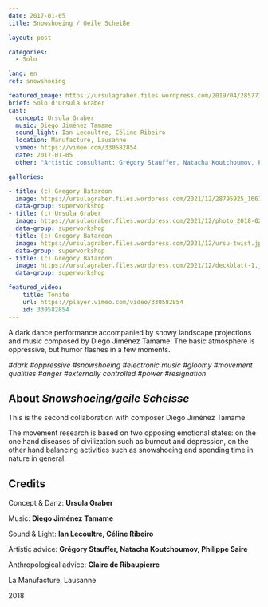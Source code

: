 ```yaml
---
date: 2017-01-05
title: Snowshoeing / Geile Scheiße

layout: post

categories:
  - Solo

lang: en
ref: snowshoeing

featured_image: https://ursulagraber.files.wordpress.com/2019/04/28577317_1661689210563567_5089443036379742208_o1.jpg?w=500&fit=crop
brief: Solo d'Ursula Graber
cast:
  concept: Ursula Graber
  music: Diego Jiménez Tamame
  sound_light: Ian Lecoultre, Céline Ribeiro
  location: Manufacture, Lausanne
  vimeo: https://vimeo.com/330582854
  date: 2017-01-05
  other: "Artistic consultant: Grégory Stauffer, Natacha Koutchoumov, Philippe Saire. Anthropological consultant: Claire de Ribaupierre"

galleries:

- title: (c) Gregory Batardon
  image: https://ursulagraber.files.wordpress.com/2021/12/28795925_1661689130563575_3667113536263290880_o.jpg?w=1024&fit=crop
  data-group: superworkshop
- title: (c) Ursula Graber
  image: https://ursulagraber.files.wordpress.com/2021/12/photo_2018-02-12_17-50-50.jpg?w=2500&fit=crop
  data-group: superworkshop
- title: (c) Gregory Batardon
  image: https://ursulagraber.files.wordpress.com/2021/12/ursu-twist.jpg?w=1024&fit=crop
  data-group: superworkshop
- title: (c) Gregory Batardon
  image: https://ursulagraber.files.wordpress.com/2021/12/deckblatt-1.jpg?w=2000&fit=crop
  data-group: superworkshop

featured_video:
    title: Tonite
    url: https://player.vimeo.com/video/330582854
    id: 330582854
---
```


<!-- explore this: https://vimeo.com/api/oembed.json?url=http%3A//vimeo.com/330582854 -->


A dark dance performance accompanied by snowy landscape projections and music composed by Diego Jiménez Tamame. The basic atmosphere is oppressive, but humor flashes in a few moments.

*#dark #oppressive #snowshoeing #electronic music #gloomy #movement qualities #anger #externally controlled #power #resignation*


<!--plop-->
## About *Snowshoeing/geile Scheisse*

This is the second collaboration with composer Diego Jiménez Tamame.   

The movement research is based on two opposing emotional states: on the one hand diseases of civilization such as burnout and depression, on the other hand balancing activities such as snowshoeing and spending time in nature in general.



<!--plop-->

## Credits


Concept & Danz: **Ursula Graber**

Music: **Diego Jiménez Tamame**

Sound & Light: **Ian Lecoultre, Céline Ribeiro**

Artistic advice: **Grégory Stauffer, Natacha Koutchoumov, Philippe Saire**

Anthropological advice: **Claire de Ribaupierre**

La Manufacture, Lausanne

2018

<!--[![Snowshoeing / Geile Scheiße](https://i.vimeocdn.com/video/775684724_640.jpg)](https://player.vimeo.com/video/330582854)-->
